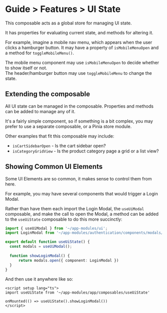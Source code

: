 # Guide > Features > UI State

This composable acts as a global store for managing UI state.

It has properties for evaluating current state, and methods for altering it.

For example, imagine a mobile nav menu, which appears when the user clicks a hamburger button. It may
have a property of `isMobileMenuOpen` and a method for `toggleMobileMenu()`. 

The mobile menu component may use `isMobileMenuOpen` to decide whether to show itself or not.  
The header/hamburger button may use `toggleMobileMenu` to change the state.

## Extending the composable

All UI state can be managed in the composable. Properties and methods can be added to manage any of it.

It's a fairly simple component, so if something is a bit complex, you may prefer to use a separate composable, or a Pinia store module.

Other examples that fit this composable may include:

- `isCartSidebarOpen` - Is the cart sidebar open?
- `isCategoryGridView` - Is the product category page a grid or a list view?

## Showing Common UI Elements

Some UI Elements are so common, it makes sense to control them from here.

For example, you may have several components that would trigger a Login Modal.

Rather than have them each import the Login Modal, the `useUiModal` composable, and make the call to open
the Modal, a method can be added to the `useUiState` composable to do this more succinctly:

```typescript
import { useUiModal } from '~/app-modules/ui';
import LoginModal from '~/app-modules/authentication/components/modals/LoginModal.vue';

export default function useUiState() {
  const modals = useUiModal();
  
  function showLoginModal() {
      return modals.open({ component: LoginModal })
  }
}
```

And then use it anywhere like so:

```vue
<script setup lang="ts">
import useUiState from '~/app-modules/app/composables/useUiState'

onMounted(() => useUiState().showLoginModal())
</script>
```
